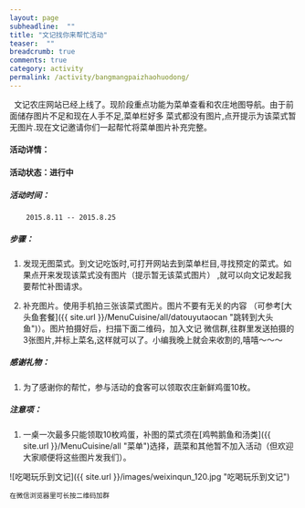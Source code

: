 ```yaml
---
layout: page
subheadline:  ""
title: "文记找你来帮忙活动" 
teaser:  "" 
breadcrumb: true
comments: true 
category: activity
permalink: /activity/bangmangpaizhaohuodong/
---
```

<p>
&nbsp;&nbsp;文记农庄网站已经上线了。现阶段重点功能为菜单查看和农庄地图导航。由于前面储存图片不足和现在人手不足,菜单栏好多
菜式都没有图片,点开提示为该菜式暂无图片.现在文记邀请你们一起帮忙将菜单图片补充完整。
</p>

#### 活动详情：
 
#### 活动状态：进行中

##### 活动时间：
        2015.8.11 -- 2015.8.25

##### 步骤：
1. 发现无图菜式。到文记吃饭时,可打开网站去到菜单栏目,寻找预定的菜式。如果点开来发现该菜式没有图片（提示暂无该菜式图片）
,就可以向文记发起我要帮忙补图请求。 


2. 补充图片。使用手机拍三张该菜式图片。图片不要有无关的内容
（可参考[大头鱼套餐]({{ site.url }}/MenuCuisine/all/datouyutaocan "跳转到大头鱼")）。图片拍摄好后，扫描下面二维码，加入文记
微信群,往群里发送拍摄的3张图片,并标上菜名,这样就可以了。小编我晚上就会来收割的,嘻嘻～～～


##### 感谢礼物：
    
1. 为了感谢你的帮忙，参与活动的食客可以领取农庄新鲜鸡蛋10枚。 

##### 注意项：
1. 一桌一次最多只能领取10枚鸡蛋，补图的菜式须在[鸡鸭鹅鱼和汤类]({{ site.url }}/MenuCuisine/all "菜单")选择，蔬菜和其他暂不加入活动（但欢迎大家顺便将这些图片发我们）。 



![吃喝玩乐到文记]({{ site.url }}/images/weixinqun_120.jpg "吃喝玩乐到文记")


<small>在微信浏览器里可长按二维码加群</small>
